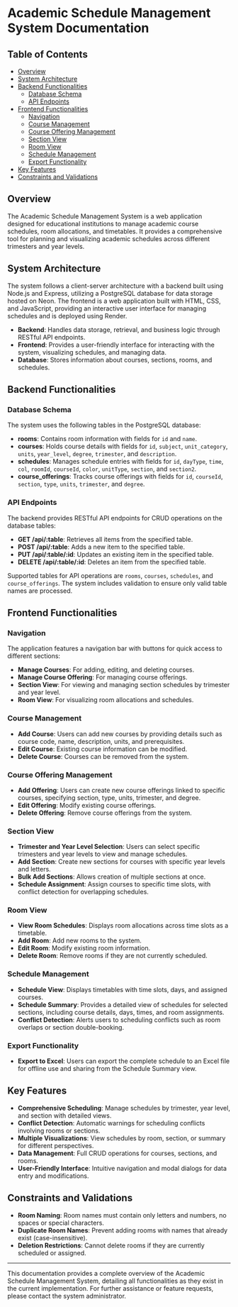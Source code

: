 # Academic Schedule Management System Documentation

## Table of Contents
- [Overview](#overview)
- [System Architecture](#system-architecture)
- [Backend Functionalities](#backend-functionalities)
  - [Database Schema](#database-schema)
  - [API Endpoints](#api-endpoints)
- [Frontend Functionalities](#frontend-functionalities)
  - [Navigation](#navigation)
  - [Course Management](#course-management)
  - [Course Offering Management](#course-offering-management)
  - [Section View](#section-view)
  - [Room View](#room-view)
  - [Schedule Management](#schedule-management)
  - [Export Functionality](#export-functionality)
- [Key Features](#key-features)
- [Constraints and Validations](#constraints-and-validations)

## Overview

The Academic Schedule Management System is a web application designed for educational institutions to manage academic course schedules, room allocations, and timetables. It provides a comprehensive tool for planning and visualizing academic schedules across different trimesters and year levels.

## System Architecture

The system follows a client-server architecture with a backend built using Node.js and Express, utilizing a PostgreSQL database for data storage hosted on Neon. The frontend is a web application built with HTML, CSS, and JavaScript, providing an interactive user interface for managing schedules and is deployed using Render.

- **Backend**: Handles data storage, retrieval, and business logic through RESTful API endpoints.
- **Frontend**: Provides a user-friendly interface for interacting with the system, visualizing schedules, and managing data.
- **Database**: Stores information about courses, sections, rooms, and schedules.

## Backend Functionalities

### Database Schema

The system uses the following tables in the PostgreSQL database:

- **rooms**: Contains room information with fields for `id` and `name`.
- **courses**: Holds course details with fields for `id`, `subject`, `unit_category`, `units`, `year_level`, `degree`, `trimester`, and `description`.
- **schedules**: Manages schedule entries with fields for `id`, `dayType`, `time`, `col`, `roomId`, `courseId`, `color`, `unitType`, `section`, and `section2`.
- **course_offerings**: Tracks course offerings with fields for `id`, `courseId`, `section`, `type`, `units`, `trimester`, and `degree`.

### API Endpoints

The backend provides RESTful API endpoints for CRUD operations on the database tables:

- **GET /api/:table**: Retrieves all items from the specified table.
- **POST /api/:table**: Adds a new item to the specified table.
- **PUT /api/:table/:id**: Updates an existing item in the specified table.
- **DELETE /api/:table/:id**: Deletes an item from the specified table.

Supported tables for API operations are `rooms`, `courses`, `schedules`, and `course_offerings`. The system includes validation to ensure only valid table names are processed.

## Frontend Functionalities

### Navigation

The application features a navigation bar with buttons for quick access to different sections:
- **Manage Courses**: For adding, editing, and deleting courses.
- **Manage Course Offering**: For managing course offerings.
- **Section View**: For viewing and managing section schedules by trimester and year level.
- **Room View**: For visualizing room allocations and schedules.

### Course Management

- **Add Course**: Users can add new courses by providing details such as course code, name, description, units, and prerequisites.
- **Edit Course**: Existing course information can be modified.
- **Delete Course**: Courses can be removed from the system.

### Course Offering Management

- **Add Offering**: Users can create new course offerings linked to specific courses, specifying section, type, units, trimester, and degree.
- **Edit Offering**: Modify existing course offerings.
- **Delete Offering**: Remove course offerings from the system.

### Section View

- **Trimester and Year Level Selection**: Users can select specific trimesters and year levels to view and manage schedules.
- **Add Section**: Create new sections for courses with specific year levels and letters.
- **Bulk Add Sections**: Allows creation of multiple sections at once.
- **Schedule Assignment**: Assign courses to specific time slots, with conflict detection for overlapping schedules.

### Room View

- **View Room Schedules**: Displays room allocations across time slots as a timetable.
- **Add Room**: Add new rooms to the system.
- **Edit Room**: Modify existing room information.
- **Delete Room**: Remove rooms if they are not currently scheduled.

### Schedule Management

- **Schedule View**: Displays timetables with time slots, days, and assigned courses.
- **Schedule Summary**: Provides a detailed view of schedules for selected sections, including course details, days, times, and room assignments.
- **Conflict Detection**: Alerts users to scheduling conflicts such as room overlaps or section double-booking.

### Export Functionality

- **Export to Excel**: Users can export the complete schedule to an Excel file for offline use and sharing from the Schedule Summary view.

## Key Features

- **Comprehensive Scheduling**: Manage schedules by trimester, year level, and section with detailed views.
- **Conflict Detection**: Automatic warnings for scheduling conflicts involving rooms or sections.
- **Multiple Visualizations**: View schedules by room, section, or summary for different perspectives.
- **Data Management**: Full CRUD operations for courses, sections, and rooms.
- **User-Friendly Interface**: Intuitive navigation and modal dialogs for data entry and modifications.

## Constraints and Validations

- **Room Naming**: Room names must contain only letters and numbers, no spaces or special characters.
- **Duplicate Room Names**: Prevent adding rooms with names that already exist (case-insensitive).
- **Deletion Restrictions**: Cannot delete rooms if they are currently scheduled or assigned.

---

This documentation provides a complete overview of the Academic Schedule Management System, detailing all functionalities as they exist in the current implementation. For further assistance or feature requests, please contact the system administrator. 